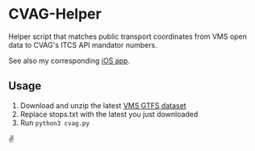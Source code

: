# CVAG-Helper
Helper script that matches public transport coordinates from VMS open data to CVAG's ITCS API mandator numbers.

See also my corresponding [iOS app](https://github.com/thealpa/cvag).

## Usage

1. Download and unzip the latest [VMS GTFS dataset](https://www.vms.de/vms/open-data-gtfs-daten/)
2. Replace stops.txt with the latest you just downloaded
3. Run `python3 cvag.py`

✌️